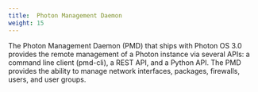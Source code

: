 ```yaml
---
title:  Photon Management Daemon
weight: 15
---
```


The Photon Management Daemon (PMD) that ships with Photon OS 3.0 provides the remote management of a Photon instance via several APIs: a command line client (pmd-cli), a REST API, and a Python API. The PMD provides the ability to manage network interfaces, packages, firewalls, users, and user groups.


